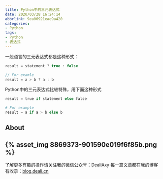 ```yaml
---
title: Python中的三元表达式
date: 2020/03/28 16:24:14
abbrlink: 9ea06921eae9a420
categories:
- Python
tags:
- Python
- 表达式
---
```

一般语言的三元表达式都是这种形式：
```c
result = statement ? true : false

// For examle
result = a > b ? a : b
```

Python中的三元表达式比较特殊，用下面这种形式
```python
result = true if statement else false

# For example
result = a if a > b else b
```


## About
{% asset_img 8869373-901590e019f6f85b.png %}
---------------
了解更多有趣的操作请关注我的微信公众号：DealiAxy
每一篇文章都在我的博客有收录：[blog.deali.cn](http://blog.deali.cn)


